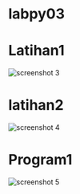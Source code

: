 # labpy03

# Latihan1
![screenshot 3](https://user-images.githubusercontent.com/46735790/53014456-1df92600-347b-11e9-9e98-8f82ccc3f761.png)

# latihan2
![screenshot 4](https://user-images.githubusercontent.com/46735790/53014460-1fc2e980-347b-11e9-9d85-65a56148cde6.png)

# Program1
![screenshot 5](https://user-images.githubusercontent.com/46735790/53014467-27828e00-347b-11e9-831d-dace680348c1.png)
